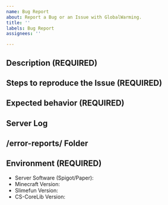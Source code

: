```yaml
---
name: Bug Report
about: Report a Bug or an Issue with GlobalWarming.
title: ''
labels: Bug Report
assignees: ''

---
```


<!-- FILL IN THE FORM BELOW -->

## Description (REQUIRED)
<!-- A clear and detailed description of what went wrong. -->
<!-- The more information you can provide, the easier we can handle this problem. -->
<!-- Start writing below this line -->


## Steps to reproduce the Issue (REQUIRED)
<!-- Tell us the exact steps to reproduce this issue, the more detailed the easier we can reproduce it. -->
<!-- Youtube Videos and Screenshots are recommended!!! -->
<!-- Start writing below this line -->


## Expected behavior (REQUIRED)
<!-- What were you expecting to happen? -->
<!-- What do you think would have been the correct behaviour? -->
<!-- Start writing below this line -->


## Server Log
<!-- Take a look at your Server Log and post any errors you can find via https://pastebin.com/ -->
<!-- If you are unsure about it, post your full log, you can find it under /logs/latest.log -->
<!-- Paste your link(s) below this line -->


## /error-reports/ Folder
<!-- Check the folder /plugins/Slimefun/error-reports/ and upload all files inside that folder. -->
<!-- You can also post these files via https://pastebin.com/ -->
<!-- Paste your link(s) below this line -->


## Environment (REQUIRED)
<!-- Any info without the exact version numbers will be closed! -->
<!-- "latest" IS NOT A VERSION NUMBER. -->
<!-- We recommend running "/sf versions" and showing us a screenshot of that. -->
<!-- Make sure that the screenshot covers the entire output of that command. -->
<!-- If your issue is related to other plugins, make sure to include the versions of these plugins too! -->

 - Server Software (Spigot/Paper):
 - Minecraft Version:
 - Slimefun Version:
 - CS-CoreLib Version:
